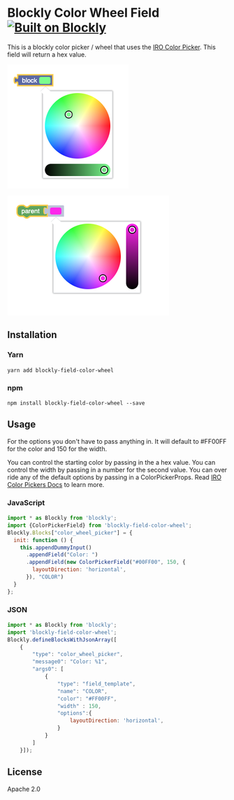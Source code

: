 # Blockly Color Wheel Field [![Built on Blockly](https://tinyurl.com/built-on-blockly)](https://github.com/google/blockly)

This is a blockly color picker / wheel that uses the [IRO Color Picker](https://github.com/jaames/iro.js).  This field will return a hex value.

![example 1](docs/demo1.png)

![example 2](docs/demo2.png)

## Installation

### Yarn
```
yarn add blockly-field-color-wheel
```

### npm
```
npm install blockly-field-color-wheel --save
```

## Usage

For the options you don't have to pass anything in.  It will default to 
#FF00FF for the color and 150 for the width.

You can control the starting color by passing in the a hex value.  You can control the width by passing in a number for the second value.   You can over ride any of the default options by passing in a ColorPickerProps.  Read [IRO Color Pickers Docs](https://github.com/jaames/iro.js?ref=devawesome.io#color-picker-options) to learn more. 

### JavaScript
```js
import * as Blockly from 'blockly';
import {ColorPickerField} from 'blockly-field-color-wheel';
Blockly.Blocks["color_wheel_picker"] = {
  init: function () {
    this.appendDummyInput()
      .appendField("Color: ")
      .appendField(new ColorPickerField("#00FF00", 150, {
        layoutDirection: 'horizontal',
      }), "COLOR")
  }
};
```
### JSON

```js
import * as Blockly from 'blockly';
import 'blockly-field-color-wheel';
Blockly.defineBlocksWithJsonArray([
    {
        "type": "color_wheel_picker",
        "message0": "Color: %1",
        "args0": [
            {
                "type": "field_template",
                "name": "COLOR",
                "color": "#FF00FF",
                "width" : 150,
                "options":{
                    layoutDirection: 'horizontal',
                }
            }
        ]
    }]);
```

## License

Apache 2.0
